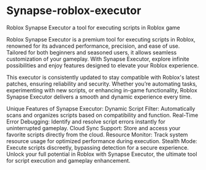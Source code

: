 # Synapse-roblox-executor
Roblox Synapse Executor a tool for executing scripts in Roblox game

Roblox Synapse Executor is a premium tool for executing scripts in Roblox, renowned for its advanced performance, precision, and ease of use. Tailored for both beginners and seasoned users, it allows seamless customization of your gameplay. With Synapse Executor, explore infinite possibilities and enjoy features designed to elevate your Roblox experience.

This executor is consistently updated to stay compatible with Roblox's latest patches, ensuring reliability and security. Whether you’re automating tasks, experimenting with new scripts, or enhancing in-game functionality, Roblox Synapse Executor delivers a smooth and dynamic experience every time.

Unique Features of Synapse Executor:
Dynamic Script Filter: Automatically scans and organizes scripts based on compatibility and function.
Real-Time Error Debugging: Identify and resolve script errors instantly for uninterrupted gameplay.
Cloud Sync Support: Store and access your favorite scripts directly from the cloud.
Resource Monitor: Track system resource usage for optimized performance during execution.
Stealth Mode: Execute scripts discreetly, bypassing detection for a secure experience.
Unlock your full potential in Roblox with Synapse Executor, the ultimate tool for script execution and gameplay enhancement.
